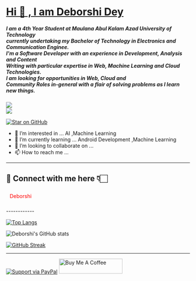 # [ Hi 👋 , I am Deborshi Dey](http://# " Hi, I am Deborshi Dey")
##### I am a 4th Year Student at Maulana Abul Kalam Azad University of Technology </br>currently undertaking my Bachelor of Technology in Electronics and Communication Enginee.</br> I'm a Software Developer with an experience in Development, Analysis and Content</br> Writing with particular expertise in Web, Machine Learning and Cloud Technologies.</br> I am looking for opportunities in Web, Cloud and </br>Community Roles in-general with a flair of solving problems as I learn new things.
![](https://cdn.hashnode.com/res/hashnode/image/upload/v1621705542437/4shUyEk2t.gif)
</br>
![](https://komarev.com/ghpvc/?username=deborshi-12&color=dc143c)


[![Star on GitHub](https://img.shields.io/github/followers/deborshi-12?style=social)](https://github.com/deborshi-12)





- 👀 I’m interested in ...  AI ,Machine Learning 
- 🌱 I’m currently learning ... Android Development ,Machine Learning
- 💞 I’m looking to collaborate on ...
- 📫 How to reach me ...

------------


## 🔴 Connect with me here 👇🏻

<p style="background-color;padding:10px ;color:red">Deborshi</p>
------------








[![Top Langs](https://github-readme-stats.vercel.app/api/top-langs/?username=deborshi-12&layout=compact)](https://github.com/deborshi-12/github-readme-stats)


![Deborshi's GitHub stats](https://github-readme-stats.vercel.app/api?username=deborshi-12&show_icons=true&theme=radical)

[![GitHub Streak](https://github-readme-streak-stats.herokuapp.com/?user=deborshi-12&currStreakNum=2FD3EB&fire=pink&sideLabels=F00)](https://git.io/streak-stats)

------------

[![Support via PayPal](https://cdn.rawgit.com/twolfson/paypal-github-button/1.0.0/dist/button.svg)](https://www.paypal.me/USERNAME/)
<a href="#" target="_blank"><img src="https://cdn.buymeacoffee.com/buttons/default-orange.png" alt="Buy Me A Coffee" height="41" width="174"></a>

